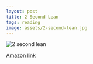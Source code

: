 ```yaml
---
layout: post
title: 2 Second Lean
tags: reading
image: assets/2-second-lean.jpg
---
```

![2 second lean](assets/2-second-lean.jpg)

[Amazon link](https://www.amazon.com/gp/product/0984662286/ref=ppx_yo_dt_b_asin_title_o01_s00?ie=UTF8&psc=1)

